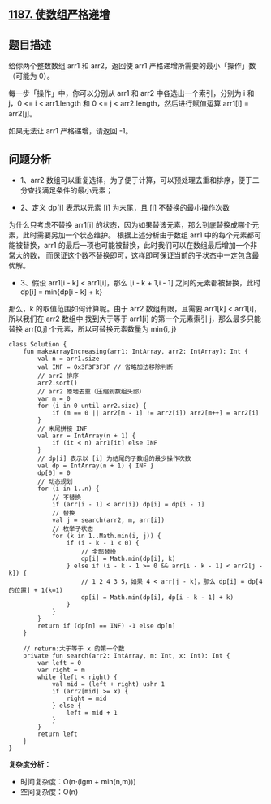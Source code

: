 ## [1187. 使数组严格递增](https://leetcode.cn/problems/make-array-strictly-increasing/description/)

## 题目描述

给你两个整数数组 arr1 和 arr2，返回使 arr1 严格递增所需要的最小「操作」数（可能为 0）。

每一步「操作」中，你可以分别从 arr1 和 arr2 中各选出一个索引，分别为 i 和 j，0 <= i < arr1.length 和 0 <= j < arr2.length，然后进行赋值运算 arr1[i] = arr2[j]。

如果无法让 arr1 严格递增，请返回 -1。

## 问题分析

- 1、arr2 数组可以重复选择，为了便于计算，可以预处理去重和排序，便于二分查找满足条件的最小元素；

- 2、定义 dp[i] 表示以元素 [i] 为末尾，且 [i] 不替换的最小操作次数

为什么只考虑不替换 arr1[i] 的状态，因为如果替该元素，那么到底替换成哪个元素，此时需要另加一个状态维护。
根据上述分析由于数组 arr1 中的每个元素都可能被替换，arr1 的最后一项也可能被替换，此时我们可以在数组最后增加一个非常大的数，
而保证这个数不替换即可，这样即可保证当前的子状态中一定包含最优解。

- 3、假设 arr1[i - k] < arr1[i]，那么 [i - k + 1,i - 1] 之间的元素都被替换，此时 dp[i] = min{dp[i - k] + k}

那么，k 的取值范围如何计算呢。由于 arr2 数组有限，且需要 arr1[k] < arr1[i]，所以我们在 arr2 数组中
找到大于等于 arr1[i] 的第一个元素索引 j，那么最多只能替换 arr[0,j] 个元素，所以可替换元素数量为 min{i, j}

```
class Solution {
    fun makeArrayIncreasing(arr1: IntArray, arr2: IntArray): Int {
        val n = arr1.size
        val INF = 0x3F3F3F3F // 省略加法移除判断
        // arr2 排序
        arr2.sort()
        // arr2 原地去重（压缩到数组头部）
        var m = 0
        for (i in 0 until arr2.size) {
            if (m == 0 || arr2[m - 1] != arr2[i]) arr2[m++] = arr2[i]
        }
        // 末尾拼接 INF
        val arr = IntArray(n + 1) {
            if (it < n) arr1[it] else INF
        }
        // dp[i] 表示以 [i] 为结尾的子数组的最少操作次数
        val dp = IntArray(n + 1) { INF }
        dp[0] = 0
        // 动态规划
        for (i in 1..n) {
            // 不替换
            if (arr[i - 1] < arr[i]) dp[i] = dp[i - 1]
            // 替换
            val j = search(arr2, m, arr[i])
            // 枚举子状态
            for (k in 1..Math.min(i, j)) {
                if (i - k - 1 < 0) {
                    // 全部替换
                    dp[i] = Math.min(dp[i], k) 
                } else if (i - k - 1 >= 0 && arr[i - k - 1] < arr2[j - k]) {
                    // 1 2 4 3 5，如果 4 < arr[j - k]，那么 dp[i] = dp[4 的位置] + 1(k=1)
                    dp[i] = Math.min(dp[i], dp[i - k - 1] + k) 
                }
            }
        }
        return if (dp[n] == INF) -1 else dp[n]
    }

    // return:大于等于 x 的第一个数
    private fun search(arr2: IntArray, m: Int, x: Int): Int {
        var left = 0
        var right = m
        while (left < right) {
            val mid = (left + right) ushr 1
            if (arr2[mid] >= x) {
                right = mid
            } else {
                left = mid + 1
            }
        }
        return left
    }
}
```
**复杂度分析：**
- 时间复杂度：O(n·(lgm + min(n,m)))
- 空间复杂度：O(n)
